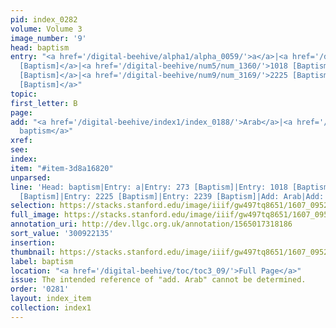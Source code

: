 ```yaml
---
pid: index_0282
volume: Volume 3
image_number: '9'
head: baptism
entry: "<a href='/digital-beehive/alpha1/alpha_0059/'>a</a>|<a href='/digital-beehive/num2/num_0308/'>273
  [Baptism]</a>|<a href='/digital-beehive/num5/num_1360/'>1018 [Baptism]</a>|<a href='/digital-beehive/num5/num_1404/'>1048
  [Baptism]</a>|<a href='/digital-beehive/num9/num_3169/'>2225 [Baptism]</a>|<a href='/digital-beehive/num9/num_3185/'>2239
  [Baptism]</a>"
topic:
first_letter: B
page:
add: "<a href='/digital-beehive/index1/index_0188/'>Arab</a>|<a href='/digital-beehive/index3/index_1995/'>Infant
  baptism</a>"
xref:
see:
index:
item: "#item-3d8a16820"
unparsed:
line: 'Head: baptism|Entry: a|Entry: 273 [Baptism]|Entry: 1018 [Baptism]|Entry: 1048
  [Baptism]|Entry: 2225 [Baptism]|Entry: 2239 [Baptism]|Add: Arab|Add: Infant baptism|#item-3d8a16820'
selection: https://stacks.stanford.edu/image/iiif/gw497tq8651/1607_0952/899,2135,713,242/full/0/default.jpg
full_image: https://stacks.stanford.edu/image/iiif/gw497tq8651/1607_0952/full/full/0/default.jpg
annotation_uri: http://dev.llgc.org.uk/annotation/1565017318186
sort_value: '300922135'
insertion:
thumbnail: https://stacks.stanford.edu/image/iiif/gw497tq8651/1607_0952/899,2135,713,242/150,/0/default.jpg
label: baptism
location: "<a href='/digital-beehive/toc/toc3_09/'>Full Page</a>"
issue: The intended reference of "add. Arab" cannot be determined.
order: '0281'
layout: index_item
collection: index1
---
```

